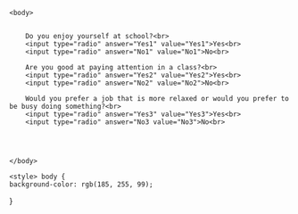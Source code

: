 <html>
<head><title>Questionaire</title></head>
	

	<body>


		Do you enjoy yourself at school?<br>
		<input type="radio" answer="Yes1" value="Yes1">Yes<br>
		<input type="radio" answer="No1" value="No1">No<br>
		
 		Are you good at paying attention in a class?<br>
		<input type="radio" answer="Yes2" value="Yes2">Yes<br>
		<input type="radio" answer="No2" value="No2">No<br>
		
		Would you prefer a job that is more relaxed or would you prefer to be busy doing something?<br>
		<input type="radio" answer="Yes3" value="Yes3">Yes<br>
		<input type="radio" answer="No3 value="No3">No<br>
		

        

	</body>
	
	<style> body {
	background-color: rgb(185, 255, 99);
}
	
	
<script>	
if answer=="Yes1":
	ellipse(20, 20, 100, 100);
</script>
</html>

